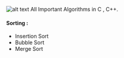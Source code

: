 ![alt text](https://www.algorithm.agency/wp-content/uploads/2019/01/Algorithm-Logo-blue-on-white.png ) 
All Important Algorithms in C , C++.

#### Sorting :
- Insertion Sort
- Bubble Sort
- Merge Sort
